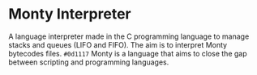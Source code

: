 # Monty Interpreter

A language interpreter made in the C programming language to manage stacks and queues (LIFO and FIFO). The aim is to interpret Monty bytecodes files. `#0d1117` Monty is a language that aims to close the gap between scripting and programming languages.
